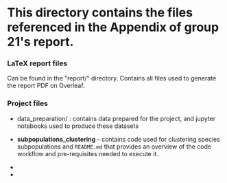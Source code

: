# This directory contains the files referenced in the Appendix of group 21's report.

### LaTeX report files

Can be found in the "report/" directory. Contains all files used to generate the report PDF on Overleaf.

### Project files

- data_preparation/ : contains data prepared for the project, and jupyter notebooks used to produce these datasets
 
- **subpopulations_clustering** - contains code used for clustering species subpopulations and `README.md` that provides an overview of the code workflow and pre-requisites needed to execute it.

-

-
